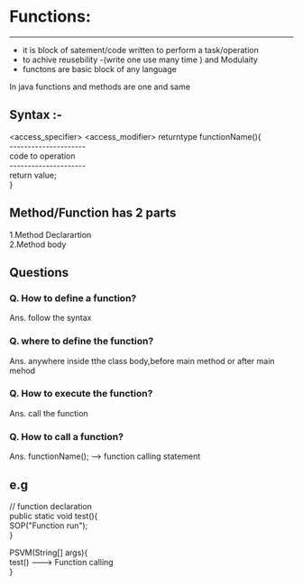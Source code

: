 # Functions:
----------
- it is block of satement/code written to perform a task/operation  
 - to achive reusebility -(write one use many time ) and Modulaity  
 - functons are basic block of any language  

 In java functions and methods are one and same   


 ## Syntax :-
 <access_specifier> <access_modifier> returntype functionName(<parameter list>){  
    ---------------------  
    code to operation  
    ---------------------  
    return value;  
 }  

## Method/Function has 2 parts
1.Method Declarartion  
2.Method body  

## Questions
 ### Q. How to define a function?  
 Ans. follow the syntax

 ### Q. where to define the function?  
Ans. anywhere inside tthe class body,before main method or after main mehod

 ### Q. How to execute the function?  
 Ans. call the function

### Q. How to call a function?  
 Ans. functionName(); --> function calling statement

## e.g
// function declaration  
public static void test(){   
    SOP("Function run");  
}  

PSVM(String[] args){  
    test() ---> Function calling  
}  